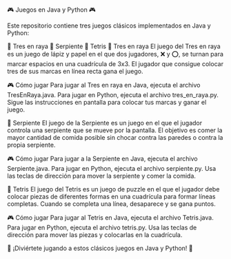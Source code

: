 🎮 Juegos en Java y Python 🎮

Este repositorio contiene tres juegos clásicos implementados en Java y Python:

🎲 Tres en raya
🐍 Serpiente
🧱 Tetris
🎲 Tres en raya
El juego del Tres en raya es un juego de lápiz y papel en el que dos jugadores, ❌ y ⭕, se turnan para marcar espacios en una cuadrícula de 3x3. El jugador que consigue colocar tres de sus marcas en línea recta gana el juego.

🎮 Cómo jugar
Para jugar al Tres en raya en Java, ejecuta el archivo TresEnRaya.java. Para jugar en Python, ejecuta el archivo tres_en_raya.py. Sigue las instrucciones en pantalla para colocar tus marcas y ganar el juego.

🐍 Serpiente
El juego de la Serpiente es un juego en el que el jugador controla una serpiente que se mueve por la pantalla. El objetivo es comer la mayor cantidad de comida posible sin chocar contra las paredes o contra la propia serpiente.

🎮 Cómo jugar
Para jugar a la Serpiente en Java, ejecuta el archivo Serpiente.java. Para jugar en Python, ejecuta el archivo serpiente.py. Usa las teclas de dirección para mover la serpiente y comer la comida.

🧱 Tetris
El juego del Tetris es un juego de puzzle en el que el jugador debe colocar piezas de diferentes formas en una cuadrícula para formar líneas completas. Cuando se completa una línea, desaparece y se gana puntos.

🎮 Cómo jugar
Para jugar al Tetris en Java, ejecuta el archivo Tetris.java. Para jugar en Python, ejecuta el archivo tetris.py. Usa las teclas de dirección para mover las piezas y colocarlas en la cuadrícula.

🌟 ¡Diviértete jugando a estos clásicos juegos en Java y Python! 🌟
